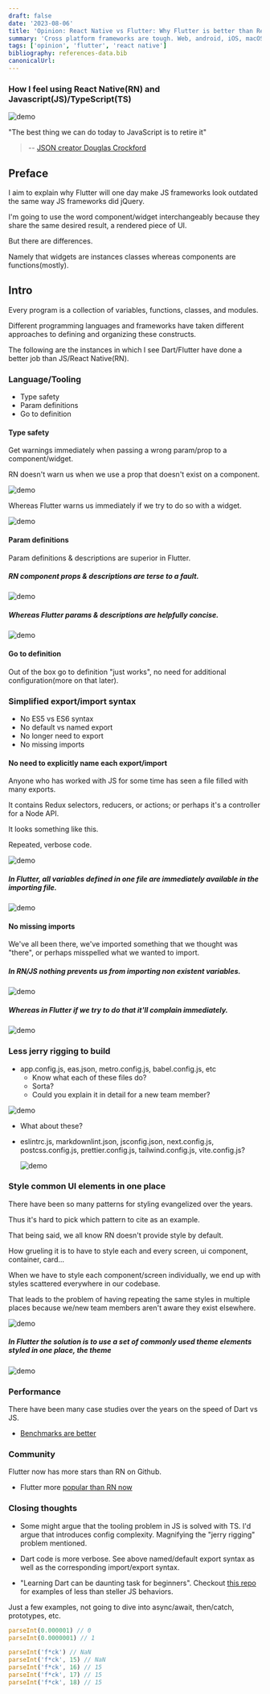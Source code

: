 ```yaml
---
draft: false
date: '2023-08-06'
title: 'Opinion: React Native vs Flutter: Why Flutter is better than React Native'
summary: 'Cross platform frameworks are tough. Web, android, iOS, macOS, win, operating systems all take platform specific code. '
tags: ['opinion', 'flutter', 'react native']
bibliography: references-data.bib
canonicalUrl:
---
```


### How I feel using React Native(RN) and Javascript(JS)/TypeScript(TS)

![demo](https://s11.gifyu.com/images/Scj1d.gif)

"The best thing we can do today to JavaScript is to retire it"

> -- [JSON creator Douglas Crockford][1]

## Preface

I aim to explain why Flutter will one day make JS frameworks look outdated the same way JS frameworks did jQuery.

I'm going to use the word component/widget interchangeably because they share the same desired result, a
rendered piece of UI.

But there are differences.

Namely that widgets are instances classes whereas components are functions(mostly).

## Intro

Every program is a collection of variables, functions, classes, and modules.

Different programming languages and frameworks have taken different approaches to defining and organizing these constructs.

The following are the instances in which I see Dart/Flutter have done a better job than JS/React Native(RN).

### Language/Tooling

- Type safety
- Param definitions
- Go to definition

#### Type safety

Get warnings immediately when passing a wrong param/prop to a component/widget.

RN doesn't warn us when we use a prop that doesn't exist on a component.

![demo](/static/assets/why-not-rn.png)

Whereas Flutter warns us immediately if we try to do so with a widget.

![demo](/static/assets/why-flutter.png)

#### Param definitions

Param definitions & descriptions are superior in Flutter.

##### RN component props & descriptions are terse to a fault.

![demo](/static/assets/why-not-rn-0.png)

##### Whereas Flutter params & descriptions are helpfully concise.

![demo](/static/assets/why-flutter.gif)

#### Go to definition

Out of the box go to definition "just works", no need for additional configuration(more on that later).

### Simplified export/import syntax

- No ES5 vs ES6 syntax
- No default vs named export
- No longer need to export
- No missing imports

#### No need to explicitly name each export/import

Anyone who has worked with JS for some time has seen a file filled with many exports.

It contains Redux selectors, reducers, or actions; or perhaps it's a controller for a Node API.

It looks something like this.

Repeated, verbose code.

![demo](/static/assets/why-flutter-5.png)

##### In Flutter, all variables defined in one file are immediately available in the importing file.

![demo](https://s11.gifyu.com/images/SgHWj.gif)

#### No missing imports

We've all been there, we've imported something that we thought was "there", or perhaps misspelled what we wanted to import.

##### In RN/JS nothing prevents us from importing non existent variables.

![demo](https://s11.gifyu.com/images/Scj1W.gif)

##### Whereas in Flutter if we try to do that it'll complain immediately.

![demo](/static/assets/why-flutter-missing-import.png)

### Less jerry rigging to build

- app.config.js, eas.json, metro.config.js, babel.config.js, etc
  - Know what each of these files do?
  - Sorta?
  - Could you explain it in detail for a new team member?

![demo](/static/assets/why-not-rn-jerry-rigging.png)

- What about these?
- eslintrc.js, markdownlint.json, jsconfig.json, next.config.js, postcss.config.js, prettier.config.js, tailwind.config.js, vite.config.js?

  ![demo](/static/assets/more-configs.png)

### Style common UI elements in one place

There have been so many patterns for styling evangelized over the years.

Thus it's hard to pick which pattern to cite as an example.

That being said, we all know RN doesn't provide style by default.

How grueling it is to have to style each and every screen, ui component, container, card...

When we have to style each component/screen individually, we end up with styles scattered everywhere in our codebase.

That leads to the problem of having repeating the same styles in multiple places because we/new team members aren't aware they exist elsewhere.

![demo](/static/assets/why-flutter-6.png)

##### In Flutter the solution is to use a set of commonly used theme elements styled in one place, the theme

![demo](https://s11.gifyu.com/images/Scj1u.gif)

### Performance

There have been many case studies over the years on the speed of Dart vs JS.

- [Benchmarks are better](https://www.orientsoftware.com/blog/flutter-vs-react-native-performance/#:~:text=Similar%20to%20the%20Android%20performance,GPU%20usage%20of%2019.56%20percent.)

### Community

Flutter now has more stars than RN on Github.

- Flutter more [popular than RN now](https://www.frontendmag.com/insights/flutter-vs-react-native/)

### Closing thoughts

- Some might argue that the tooling problem in JS is solved with TS. I'd argue that introduces config complexity. Magnifying the "jerry rigging" problem mentioned.

- Dart code is more verbose. See above named/default export syntax as well as the corresponding import/export syntax.

- "Learning Dart can be daunting task for beginners". Checkout [this repo](https://github.com/denysdovhan/wtfjs) for examples of less than steller JS behaviors.

Just a few examples, not going to dive into async/await, then/catch, prototypes, etc.

```js
parseInt(0.000001) // 0
parseInt(0.0000001) // 1

parseInt('f*ck') // NaN
parseInt('f*ck', 15) // NaN
parseInt('f*ck', 16) // 15
parseInt('f*ck', 17) // 15
parseInt('f*ck', 18) // 15
```

[1]: https://devclass.com/2022/08/04/retire_javascript_says-json-creator-douglas-crockford/
